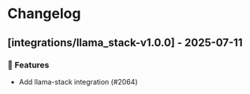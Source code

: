 # Changelog

## [integrations/llama_stack-v1.0.0] - 2025-07-11

### 🚀 Features

- Add llama-stack integration (#2064)

<!-- generated by git-cliff -->
